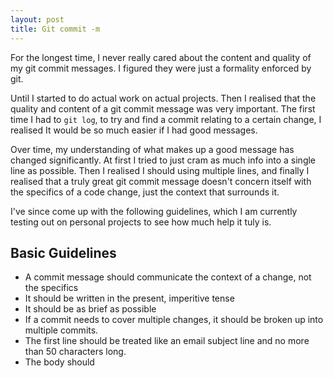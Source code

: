 ```yaml
---
layout: post
title: Git commit -m
---
```


For the longest time, I never really cared about the content and quality of my
git commit messages. I figured they were just a formality enforced by git.

Until I started to do actual work on actual projects. Then I realised that the
quality and content of a git commit message was very important. The first time I
had to `git log`, to try and find a commit relating to a certain change, I
realised It would be so much easier if I had good messages.

Over time, my understanding of what makes up a good message has changed
significantly. At first I tried to just cram as much info into a single line as
possible. Then I realised I should using multiple lines, and finally I realised
that a truly great git commit message doesn't concern itself with the specifics
of a code change, just the context that surrounds it.

I've since come up with the following guidelines, which I am currently testing 
out on personal projects to see how much help it tuly is.

## Basic Guidelines

* A commit message should communicate the context of a change, not the specifics
* It should be written in the present, imperitive tense
* It should be as brief as possible
* If a commit needs to cover multiple changes, it should be broken up into
    multiple commits.
* The first line should be treated like an email subject line and no more than
    50 characters long.
* The body should 

<!-- Commit messages are very important. They tell anyone, especially your future
self what you did at any given point in time in any project you work on.

## 1. Subject

The first line of a commit message is like the subject line on an email. If I 
can't tell what the commit is about from looking at the subject line, it's 
poorly written. It should be no longer than 50 characters, including tags,

* Tags

    A tag is added to the start of each commit subject line in order to provide
    context to the purpose of the commit. These also allow contributors to filter
    logs to specific types of commits. They are all caps and encased in square 
    brackets, followed by a space. 
    
    Only a single tag should be used at a time. If multiple tags are necessary, 
    the commit is doing too much and should be broken up - add the code for a 
    new feature in a single commit with the  `[FEAT]` tag, and the tests in a 
    subsequent commit with the `[TEST]` tag.
    
    Choose from the below list of acceptable tags:

    * `[FEAT]` Add a new feature to the project
    * `[BFIX]` Fix a bug
    * `[DOCS]` Add or update documentation
    * `[CONF]` Add or update configuration, including build/repo management/new dependancies, etc
    * `[TEST]` Add or update a test
    * `[STLE]` Update coding style to match styleguide
    * `[RFCT]` Refactor existing code that neither fixes a bug, nor adds new features

* Content

    The content of a commit message subject line should be used to convey the 
    *why* of the commit. There is no need to mention specific details about the
    change, just why it is being done. It should be:

    * Sentence cased
    * Not end in a full stop
    * Use the imperitive, present tense ('Add', not 'Added' or 'Adds')

## 2. Body

When the subject line of a commit is not able to provide enough context about
why a given commit is being made, a body can be added to the commit.

It should be preceded by a blank line, and focus on providing addiional context
as to *why* the change is being made. It should not concern itself about the
specific changes being made, as this can be determined by a git diff.

A commit body should wrap each line no later than 72 characters, and would
ideally consist of at most a single sentence -->